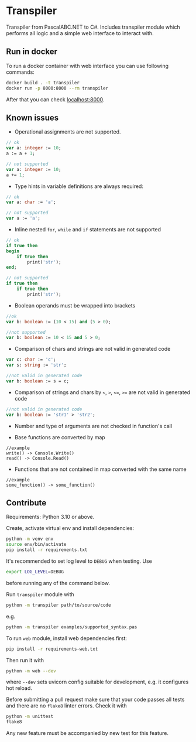 # Transpiler

Transpiler from PascalABC.NET to C#. Includes transpiler module which performs
all logic and a simple web interface to interact with.

## Run in docker

To run a docker container with web interface you can use following commands:

```bash
docker build . -t transpiler
docker run -p 8000:8000 --rm transpiler
```

After that you can check [localhost:8000](http://localhost:8000).

## Known issues

* Operational assignments are not supported.

```pascal
// ok
var a: integer := 10;
a := a + 1;

// not supported
var a: integer := 10;
a += 1;
```

* Type hints in variable definitions are always required:

```pascal
// ok
var a: char := 'a';

// not supported
var a := 'a';
```

* Inline nested `for`, `while` and `if` statements are not supported

```pascal
// ok
if true then
begin
    if true then
        print('str');
end;

// not supported
if true then
    if true then
        print('str');
```

* Boolean operands must be wrapped into brackets

```pascal
//ok
var b: boolean := (10 < 15) and (5 > 0);

//not supported
var b: boolean := 10 < 15 and 5 > 0;
```

* Comparison of chars and strings are not valid in generated code
```pascal
var c: char := 'c';
var s: string := 'str';

//not valid in generated code
var b: boolean := s = c;
```

* Comparison of strings and chars by `<`, `>`, `<=`, `>=` are not valid in generated code
```pascal
//not valid in generated code
var b: boolean := 'str1' > 'str2';
```

* Number and type of arguments are not checked in function's call

* Base functions are converted by map
```
//example
write() -> Console.Write()
read() -> Console.Read()
```

* Functions that are not contained in map converted with the same name
```
//example
some_function() -> some_function()
```

## Contribute

Requirements: Python 3.10 or above.

Create, activate virtual env and install dependencies:

```bash
python -m venv env
source env/bin/activate
pip install -r requirements.txt
```

It's recommended to set log level to `DEBUG` when testing. Use

```bash
export LOG_LEVEL=DEBUG
```

before running any of the command below.

Run `transpiler` module with

```bash
python -m transpiler path/to/source/code
```

e.g.

```bash
python -m transpiler examples/supported_syntax.pas
```

To run `web` module, install web dependencies first:

```bash
pip install -r requirements-web.txt
```

Then run it with

```bash
python -m web --dev
```

where `--dev` sets uvicorn config suitable for development, e.g. it configures hot reload.

Before submitting a pull request make sure that your code passes
all tests and there are no `flake8` linter errors. Check it with

```bash
python -m unittest
flake8
```

Any new feature must be accompanied by new test for this feature.
